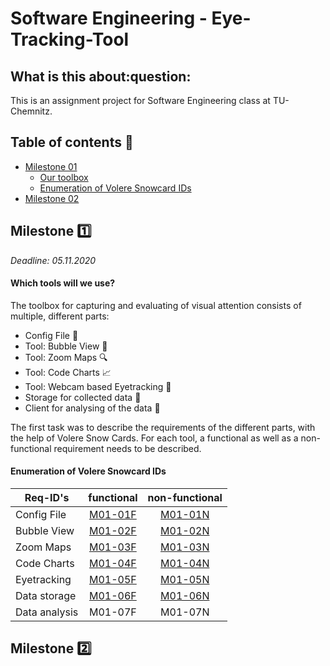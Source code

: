 <h1>Software Engineering - Eye-Tracking-Tool</h1>
<h2> What is this about:question: </h2>
This is an assignment project for Software Engineering class at TU-Chemnitz.

## Table of contents :book:
+ [Milestone 01](#milestone-one)
    + [Our toolbox](#which-tools-will-we-use?)
    + [Enumeration of Volere Snowcard IDs](#enumeration-of-volere-snowcard-ids)
+ [Milestone 02](#milestone-two)
   

## Milestone :one:
*Deadline: 05.11.2020*
#### Which tools will we use?
The toolbox for capturing and evaluating of visual attention consists of multiple, different parts:
- Config File :wrench:
- Tool: Bubble View :wind_chime:
- Tool: Zoom Maps :mag:
- Tool: Code Charts :chart_with_upwards_trend:
- Tool: Webcam based Eyetracking :eyes:
- Storage for collected data :floppy_disk:
- Client for analysing of the data :microscope:

The first task was to describe the requirements of the different parts, with the help of Volere Snow Cards.
For each tool, a functional as well as a non-functional requirement needs to be described.
#### Enumeration of Volere Snowcard IDs

| **Req-ID's**      | functional | non-functional |
|---------------|:----------:|:--------------:|
| Config File   |   [M01-01F](./docs/snowcards/m01/functional/01F.md)  |     [M01-01N](./docs/snowcards/m01/non-functional/01N.md)    |
| Bubble View   |   [M01-02F](./docs/snowcards/m01/functional/02F.md)  |     [M01-02N](./docs/snowcards/m01/non-functional/02N.md)    |
| Zoom Maps     |   [M01-03F](./docs/snowcards/m01/functional/03F.md)  |     [M01-03N](./docs/snowcards/m01/non-functional/03N.md)    |
| Code Charts   |   [M01-04F](./docs/snowcards/m01/functional/04F.md)  |     [M01-04N](./docs/snowcards/m01/non-functional/04N.md)    |
| Eyetracking   |   [M01-05F](./docs/snowcards/m01/functional/05F.md)  |     [M01-05N](./docs/snowcards/m01/non-functional/05N.md)    |
| Data storage  |   [M01-06F](./docs/snowcards/m01/functional/06F.md)  |     [M01-06N](./docs/snowcards/m01/non-functional/06N.md)    |
| Data analysis |   M01-07F  |     M01-07N    |

## Milestone :two: